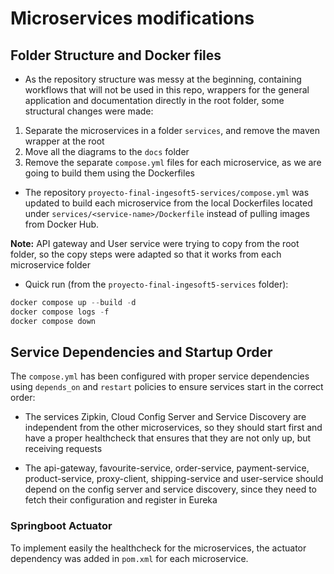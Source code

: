 # Microservices modifications

## Folder Structure and Docker files

- As the repository structure was messy at the beginning, containing workflows that will not be used in this repo, wrappers for the general application and documentation directly in the root folder, some structural changes were made:

1. Separate the microservices in a folder `services`, and remove the maven wrapper at the root
2. Move all the diagrams to the `docs` folder
3. Remove the separate `compose.yml` files for each microservice, as we are going to build them using the Dockerfiles 

- The repository `proyecto-final-ingesoft5-services/compose.yml` was updated to build each microservice from the local Dockerfiles located under `services/<service-name>/Dockerfile` instead of pulling images from Docker Hub.

**Note:** API gateway and User service were trying to copy from the root folder, so the copy steps were adapted so that it works from each microservice folder

- Quick run (from the `proyecto-final-ingesoft5-services` folder):

```powershell
docker compose up --build -d
docker compose logs -f
docker compose down
```

## Service Dependencies and Startup Order

The `compose.yml` has been configured with proper service dependencies using `depends_on` and `restart` policies to ensure services start in the correct order:

- The services Zipkin, Cloud Config Server and Service Discovery are independent from the other microservices, so they should start first and have a proper healthcheck that ensures that they are not only up, but receiving requests

- The api-gateway, favourite-service, order-service, payment-service, product-service, proxy-client, shipping-service and user-service should depend on the config server and service discovery, since they need to fetch their configuration and register in Eureka

### Springboot Actuator

To implement easily the healthcheck for the microservices, the actuator dependency was added in `pom.xml` for each microservice.